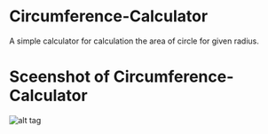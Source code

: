 # Circumference-Calculator
A simple calculator for calculation the area of circle for given radius.

# Sceenshot of Circumference-Calculator
![alt tag](https://docs.google.com/uc?export=download&id=0B3mwICT7qVWYNFNZY2xMSF9fdzQ)
